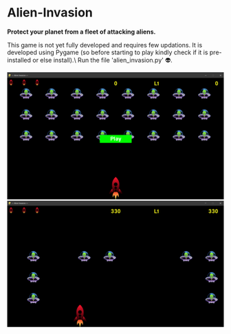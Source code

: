 # Alien-Invasion
<p><b>Protect your planet from a fleet of attacking aliens.</b><p>
<p>This game is not yet fully developed and requires few updations. It is developed using Pygame (so before starting to play kindly check if it is pre-installed or else install).\
Run the file 'alien_invasion.py' 👽.</p>
<img src="screenshots/Screenshot%20(370).png" width="600px">
<img src="screenshots/Screenshot%20(368).png" width="600px">
